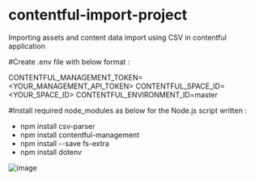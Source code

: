 # contentful-import-project
Importing assets and content data import using CSV in contentful application

#Create .env file with below format : 

CONTENTFUL_MANAGEMENT_TOKEN=<YOUR_MANAGEMENT_API_TOKEN>
CONTENTFUL_SPACE_ID=<YOUR_SPACE_ID>
CONTENTFUL_ENVIRONMENT_ID=master

#Install required node_modules as below for the Node.js script written : 

- npm install csv-parser
- npm install contentful-management
- npm install --save fs-extra
- npm install dotenv

![image](https://github.com/user-attachments/assets/0bc703a2-7e9c-4173-8526-ad53810577e2)
